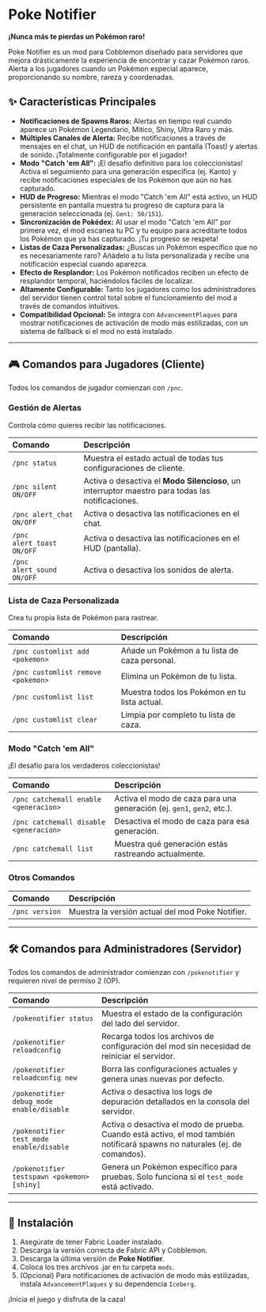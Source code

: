 # Poke Notifier

**¡Nunca más te pierdas un Pokémon raro!**

Poke Notifier es un mod para Cobblemon diseñado para servidores que mejora drásticamente la experiencia de encontrar y cazar Pokémon raros. Alerta a los jugadores cuando un Pokémon especial aparece, proporcionando su nombre, rareza y coordenadas.

## ✨ Características Principales

- **Notificaciones de Spawns Raros:** Alertas en tiempo real cuando aparece un Pokémon Legendario, Mítico, Shiny, Ultra Raro y más.
- **Múltiples Canales de Alerta:** Recibe notificaciones a través de mensajes en el chat, un HUD de notificación en pantalla (Toast) y alertas de sonido. ¡Totalmente configurable por el jugador!
- **Modo "Catch 'em All":** ¡El desafío definitivo para los coleccionistas! Activa el seguimiento para una generación específica (ej. Kanto) y recibe notificaciones especiales de los Pokémon que aún no has capturado.
- **HUD de Progreso:** Mientras el modo "Catch 'em All" está activo, un HUD persistente en pantalla muestra tu progreso de captura para la generación seleccionada (ej. `Gen1: 50/151`).
- **Sincronización de Pokédex:** Al usar el modo "Catch 'em All" por primera vez, el mod escanea tu PC y tu equipo para acreditarte todos los Pokémon que ya has capturado. ¡Tu progreso se respeta!
- **Listas de Caza Personalizadas:** ¿Buscas un Pokémon específico que no es necesariamente raro? Añádelo a tu lista personalizada y recibe una notificación especial cuando aparezca.
- **Efecto de Resplandor:** Los Pokémon notificados reciben un efecto de resplandor temporal, haciéndolos fáciles de localizar.
- **Altamente Configurable:** Tanto los jugadores como los administradores del servidor tienen control total sobre el funcionamiento del mod a través de comandos intuitivos.
- **Compatibilidad Opcional:** Se integra con `AdvancementPlaques` para mostrar notificaciones de activación de modo más estilizadas, con un sistema de fallback si el mod no está instalado.

---

## 🎮 Comandos para Jugadores (Cliente)

Todos los comandos de jugador comienzan con `/pnc`.

### Gestión de Alertas

Controla cómo quieres recibir las notificaciones.

| Comando | Descripción |
| :--- | :--- |
| `/pnc status` | Muestra el estado actual de todas tus configuraciones de cliente. |
| `/pnc silent ON/OFF` | Activa o desactiva el **Modo Silencioso**, un interruptor maestro para todas las notificaciones. |
| `/pnc alert_chat ON/OFF` | Activa o desactiva las notificaciones en el chat. |
| `/pnc alert_toast ON/OFF` | Activa o desactiva las notificaciones en el HUD (pantalla). |
| `/pnc alert_sound ON/OFF` | Activa o desactiva los sonidos de alerta. |

### Lista de Caza Personalizada

Crea tu propia lista de Pokémon para rastrear.

| Comando | Descripción |
| :--- | :--- |
| `/pnc customlist add <pokemon>` | Añade un Pokémon a tu lista de caza personal. |
| `/pnc customlist remove <pokemon>` | Elimina un Pokémon de tu lista. |
| `/pnc customlist list` | Muestra todos los Pokémon en tu lista actual. |
| `/pnc customlist clear` | Limpia por completo tu lista de caza. |

### Modo "Catch 'em All"

¡El desafío para los verdaderos coleccionistas!

| Comando | Descripción |
| :--- | :--- |
| `/pnc catchemall enable <generacion>` | Activa el modo de caza para una generación (ej. `gen1`, `gen2`, etc.). |
| `/pnc catchemall disable <generacion>` | Desactiva el modo de caza para esa generación. |
| `/pnc catchemall list` | Muestra qué generación estás rastreando actualmente. |

### Otros Comandos

| Comando | Descripción |
| :--- | :--- |
| `/pnc version` | Muestra la versión actual del mod Poke Notifier. |

---

## 🛠️ Comandos para Administradores (Servidor)

Todos los comandos de administrador comienzan con `/pokenotifier` y requieren nivel de permiso 2 (OP).

| Comando | Descripción |
| :--- | :--- |
| `/pokenotifier status` | Muestra el estado de la configuración del lado del servidor. |
| `/pokenotifier reloadconfig` | Recarga todos los archivos de configuración del mod sin necesidad de reiniciar el servidor. |
| `/pokenotifier reloadconfig new` | Borra las configuraciones actuales y genera unas nuevas por defecto. |
| `/pokenotifier debug_mode enable/disable` | Activa o desactiva los logs de depuración detallados en la consola del servidor. |
| `/pokenotifier test_mode enable/disable` | Activa o desactiva el modo de prueba. Cuando está activo, el mod también notificará spawns no naturales (ej. de comandos). |
| `/pokenotifier testspawn <pokemon> [shiny]` | Genera un Pokémon específico para pruebas. Solo funciona si el `test_mode` está activado. |

---

## 🔧 Instalación

1.  Asegúrate de tener Fabric Loader instalado.
2.  Descarga la versión correcta de Fabric API y Cobblemon.
3.  Descarga la última versión de **Poke Notifier**.
4.  Coloca los tres archivos .jar en tu carpeta `mods`.
5.  (Opcional) Para notificaciones de activación de modo más estilizadas, instala `AdvancementPlaques` y su dependencia `Iceberg`.

¡Inicia el juego y disfruta de la caza!